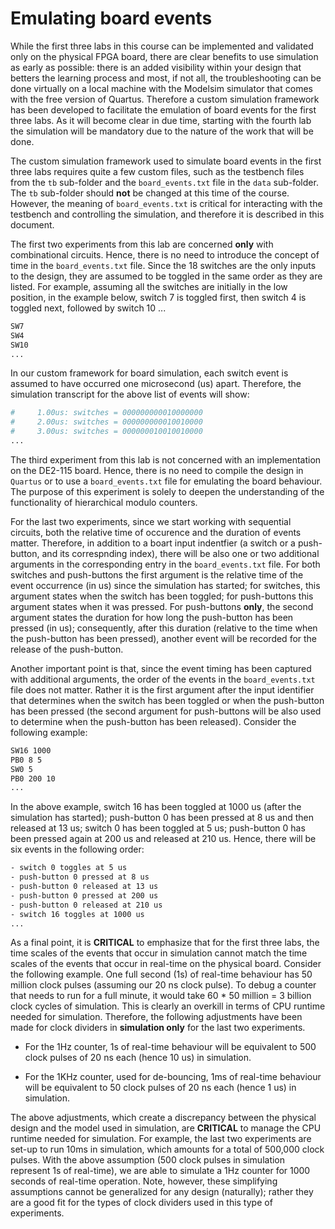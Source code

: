 # Emulating board events

While the first three labs in this course can be implemented and validated only on the physical FPGA board, there are clear benefits to use simulation as early as possible: there is an added visibility within your design that betters the learning process and most, if not all, the troubleshooting can be done virtually on a local machine with the Modelsim simulator that comes with the free version of Quartus. Therefore a custom simulation framework has been developed to facilitate the emulation of board events for the first three labs. As it will become clear in due time, starting with the fourth lab the simulation will be mandatory due to the nature of the work that will be done.

The custom simulation framework used to simulate board events in the first three labs requires quite a few custom files, such as the testbench files from the `tb` sub-folder and the `board_events.txt` file in the `data` sub-folder. The `tb` sub-folder should **not** be changed at this time of the course. However, the meaning of `board_events.txt` is critical for interacting with the testbench and controlling the simulation, and therefore it is described in this document.

The first two experiments from this lab are concerned **only** with combinational circuits. Hence, there is no need to introduce the concept of time in the `board_events.txt` file. Since the 18 switches are the only inputs to the design, they are assumed to be toggled in the same order as they are listed. For example, assuming all the switches are initially in the low position, in the example below, switch 7 is toggled first, then switch 4 is toggled next, followed by switch 10 ...

```bash
SW7
SW4
SW10
...
```
In our custom framework for board simulation, each switch event is assumed to have occurred one microsecond (us) apart. Therefore, the simulation transcript for the above list of events will show:
 
```bash
#     1.00us: switches = 000000000010000000
#     2.00us: switches = 000000000010010000
#     3.00us: switches = 000000010010010000
...
```

The third experiment from this lab is not concerned with an implementation on the DE2-115 board. Hence, there is no need to compile the design in `Quartus` or to use a `board_events.txt` file for emulating the board behaviour. The purpose of this experiment is solely to deepen the understanding of the functionality of hierarchical modulo counters.

For the last two experiments, since we start working with sequential circuits, both the relative time of occurence and the duration of events matter. Therefore, in addition to a boart input indentfier (a switch or a push-button, and its correspnding index), there will be also one or two additional arguments in the corresponding entry in the `board_events.txt` file. For both switches and push-buttons the first argument is the relative time of the event occurrence (in us) since the simulation has started; for switches, this argument states when the switch has been toggled; for push-buttons this argument states when it was pressed. For push-buttons **only**, the second argument states the duration for how long the push-button has been pressed (in us); consequently, after this duration (relative to the time when the push-button has been pressed), another event will be recorded for the release of the push-button.

Another important point is that, since the event timing has been captured with additional arguments, the order of the events in the 
`board_events.txt` file does not matter. Rather it is the first argument after the input identifier that determines when the switch has been toggled or when the push-button has been pressed (the second argument for push-buttons will be also used to determine when the push-button has been released). Consider the following example:

```bash
SW16 1000
PB0 8 5
SW0 5
PB0 200 10
...
```  
In the above example, switch 16 has been toggled at 1000 us (after the simulation has started); push-button 0 has been pressed at 8 us and then released at 13 us; switch 0 has been toggled at 5 us; push-button 0 has been pressed again at 200 us and released at 210 us. Hence, there will be six events in the following order:

```bash
- switch 0 toggles at 5 us
- push-button 0 pressed at 8 us
- push-button 0 released at 13 us
- push-button 0 pressed at 200 us
- push-button 0 released at 210 us
- switch 16 toggles at 1000 us
...
```  

As a final point, it is **CRITICAL** to emphasize that for the first three labs, the time scales of the events that occur in simulation cannot match the time scales of the events that occur in real-time on the physical board. Consider the following example. One full second (1s) of real-time behaviour has 50 million clock pulses (assuming our 20 ns clock pulse). To debug a counter that needs to run for a full minute, it would take 60 * 50 million = 3 billion clock cycles of simulation. This is clearly an overkill in terms of CPU runtime needed for simulation. Therefore, the following adjustments have been made for clock dividers in **simulation only** for the last two experiments.

* For the 1Hz counter, 1s of real-time behaviour will be equivalent to 500 clock pulses of 20 ns each (hence 10 us) in simulation.  

* For the 1KHz counter, used for de-bouncing, 1ms of real-time behaviour will be equivalent to 50 clock pulses of 20 ns each (hence 1 us) in simulation. 

The above adjustments, which create a discrepancy between the physical design and the model used in simulation, are **CRITICAL** to manage the CPU runtime needed for simulation. For example, the last two experiments are set-up to run 10ms in simulation, which amounts for a total of 500,000 clock pulses. With the above assumption (500 clock pulses in simulation represent 1s of real-time), we are able to simulate a 1Hz counter for 1000 seconds of real-time operation. Note, however, these simplifying assumptions cannot be generalized for any design (naturally); rather they are a good fit for the types of clock dividers used in this type of experiments.


